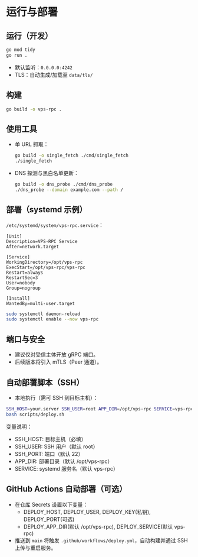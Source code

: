 # 运行与部署

## 运行（开发）

```bash
go mod tidy
go run .
```

- 默认监听：`0.0.0.0:4242`
- TLS：自动生成/加载至 `data/tls/`

## 构建

```bash
go build -o vps-rpc .
```

## 使用工具

- 单 URL 抓取：
  ```bash
  go build -o single_fetch ./cmd/single_fetch
  ./single_fetch
  ```
- DNS 探测与黑白名单更新：
  ```bash
  go build -o dns_probe ./cmd/dns_probe
  ./dns_probe --domain example.com --path /
  ```

## 部署（systemd 示例）

`/etc/systemd/system/vps-rpc.service`：

```
[Unit]
Description=VPS-RPC Service
After=network.target

[Service]
WorkingDirectory=/opt/vps-rpc
ExecStart=/opt/vps-rpc/vps-rpc
Restart=always
RestartSec=3
User=nobody
Group=nogroup

[Install]
WantedBy=multi-user.target
```

```bash
sudo systemctl daemon-reload
sudo systemctl enable --now vps-rpc
```

## 端口与安全

- 建议仅对受信主体开放 gRPC 端口。
- 后续版本将引入 mTLS（Peer 通道）。

## 自动部署脚本（SSH）

- 本地执行（需可 SSH 到目标主机）：
```bash
SSH_HOST=your.server SSH_USER=root APP_DIR=/opt/vps-rpc SERVICE=vps-rpc \
bash scripts/deploy.sh
```

变量说明：
- SSH_HOST: 目标主机（必填）
- SSH_USER: SSH 用户（默认 root）
- SSH_PORT: 端口（默认 22）
- APP_DIR: 部署目录（默认 /opt/vps-rpc）
- SERVICE: systemd 服务名（默认 vps-rpc）

## GitHub Actions 自动部署（可选）

- 在仓库 Secrets 设置以下变量：
  - DEPLOY_HOST, DEPLOY_USER, DEPLOY_KEY(私钥), DEPLOY_PORT(可选)
  - DEPLOY_APP_DIR(默认 /opt/vps-rpc), DEPLOY_SERVICE(默认 vps-rpc)
- 推送到 `main` 将触发 `.github/workflows/deploy.yml`，自动构建并通过 SSH 上传与重启服务。

